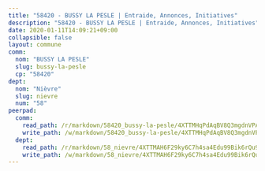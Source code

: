 ```yaml
---
title: "58420 - BUSSY LA PESLE | Entraide, Annonces, Initiatives"
description: "58420 - BUSSY LA PESLE | Entraide, Annonces, Initiatives"
date: 2020-01-11T14:09:21+09:00
collapsible: false
layout: commune
comm:
  nom: "BUSSY LA PESLE"
  slug: bussy-la-pesle
  cp: "58420"
dept:
  nom: "Nièvre"
  slug: nievre
  num: "58"
peerpad:
  comm:
    read_path: /r/markdown/58420_bussy-la-pesle/4XTTMHqPdAqBV8Q3mgdnVPAncVjYXyXry3t4hvEEXLJBLiRnL
    write_path: /w/markdown/58420_bussy-la-pesle/4XTTMHqPdAqBV8Q3mgdnVPAncVjYXyXry3t4hvEEXLJBLiRnL-K3TgUGQD52DRohWvEh1M9QcsnqPTaDMvWgizTQmLQCnomoAnUFTZHBeaZ8TuQ5poLiYXreoUgSSXXVcCr7fxAUJXPEcrvhaR3i4P3WQJ9PgzYrvmANKoDjUF9kXMpYCwXKqhnTjA
  dept:
    read_path: /r/markdown/58_nievre/4XTTMAH6F29ky6C7h4sa4Edu99Bik6rQu9XbiuBD1DvLw22pb
    write_path: /w/markdown/58_nievre/4XTTMAH6F29ky6C7h4sa4Edu99Bik6rQu9XbiuBD1DvLw22pb-K3TgUtHs3LnA4VP5N1eQxK9UkiWFz8M5ZP7N97wnUEM9Wfw65apM3LnvEX8HhP2Sd27LDh5t4GgmkbGDUaCqpnkD9BJGbaMbkS8idf1DYkYaRo6rACHXiR4PjahH89PiAFqFL3Lf
---
```


